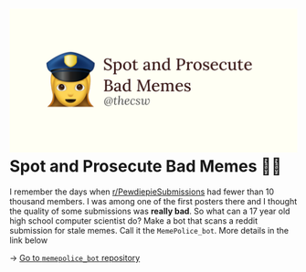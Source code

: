 ![preview](./preview.png)
Spot and Prosecute Bad Memes 👮‍♀️
=================================

I remember the days when
[r/PewdiepieSubmissions](https://www.reddit.com/r/PewdiepieSubmissions)
had fewer than 10 thousand members. I was among one of the first posters
there and I thought the quality of some submissions was **really bad**.
So what can a 17 year old high school computer scientist do? Make a bot
that scans a reddit submission for stale memes. Call it the
`MemePolice_bot`. More details in the link below

-\> [Go to `memepolice_bot`
repository](https://github.com/thecsw/MemePolice_bot)
